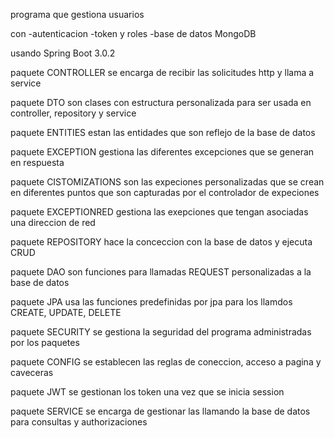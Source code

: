 programa que gestiona usuarios

con
-autenticacion
-token y roles
-base de datos MongoDB

usando Spring Boot 3.0.2

paquete CONTROLLER se encarga de recibir las solicitudes http y llama a service

paquete DTO son clases con estructura personalizada para ser usada en controller, repository y service

paquete ENTITIES estan las entidades que son reflejo de la base de datos

paquete EXCEPTION gestiona las diferentes excepciones que se generan en respuesta

paquete CISTOMIZATIONS son las expeciones personalizadas que se crean en diferentes puntos que son capturadas por el controlador de expeciones

paquete EXCEPTIONRED gestiona las exepciones que tengan asociadas una direccion de red

paquete REPOSITORY hace la conceccion con la base de datos y ejecuta CRUD

paquete DAO son funciones para llamadas REQUEST personalizadas a la base de datos

paquete JPA usa las funciones predefinidas por jpa para los llamdos CREATE, UPDATE, DELETE

paquete SECURITY se gestiona la seguridad del programa administradas por los paquetes

paquete CONFIG se establecen las reglas de coneccion, acceso a pagina y caveceras

paquete JWT se gestionan los token una vez que se inicia session

paquete SERVICE se encarga de gestionar las llamando la base de datos para consultas y authorizaciones